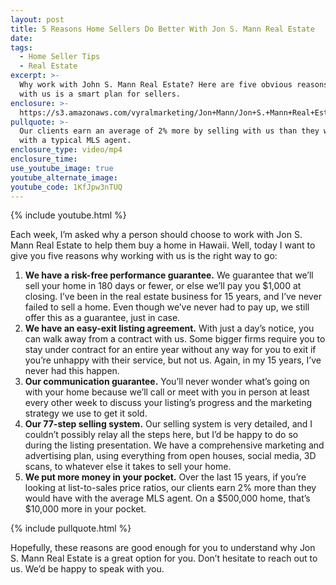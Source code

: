 ```yaml
---
layout: post
title: 5 Reasons Home Sellers Do Better With Jon S. Mann Real Estate
date:
tags:
  - Home Seller Tips
  - Real Estate
excerpt: >-
  Why work with John S. Mann Real Estate? Here are five obvious reasons working
  with us is a smart plan for sellers.
enclosure: >-
  https://s3.amazonaws.com/vyralmarketing/Jon+Mann/Jon+S.+Mann+Real+Estate-+5+Reasons+Home+Sellers+Do+Better+With+Jon+S.+Mann+Real+Estate.mp4
pullquote: >-
  Our clients earn an average of 2% more by selling with us than they would have
  with a typical MLS agent.
enclosure_type: video/mp4
enclosure_time:
use_youtube_image: true
youtube_alternate_image:
youtube_code: 1KfJpw3nTUQ
---
```


{% include youtube.html %}

Each week, I’m asked why a person should choose to work with Jon S. Mann Real Estate to help them buy a home in Hawaii. Well, today I want to give you five reasons why working with us is the right way to go:

1. **We have a risk-free performance guarantee.** We guarantee that we’ll sell your home in 180 days or fewer, or else we’ll pay you $1,000 at closing. I’ve been in the real estate business for 15 years, and I’ve never failed to sell a home. Even though we’ve never had to pay up, we still offer this as a guarantee, just in case.
2. **We have an easy-exit listing agreement.** With just a day’s notice, you can walk away from a contract with us. Some bigger firms require you to stay under contract for an entire year without any way for you to exit if you’re unhappy with their service, but not us. Again, in my 15 years, I’ve never had this happen.
3. **Our communication guarantee.** You’ll never wonder what’s going on with your home because we’ll call or meet with you in person at least every other week to discuss your listing’s progress and the marketing strategy we use to get it sold.
4. **Our 77-step selling system.** Our selling system is very detailed, and I couldn’t possibly relay all the steps here, but I’d be happy to do so during the listing presentation. We have a comprehensive marketing and advertising plan, using everything from open houses, social media, 3D scans, to whatever else it takes to sell your home.
5. **We put more money in your pocket.** Over the last 15 years, if you’re looking at list-to-sales price ratios, our clients earn 2% more than they would have with the average MLS agent. On a $500,000 home, that’s $10,000 more in your pocket.

{% include pullquote.html %}

Hopefully, these reasons are good enough for you to understand why Jon S. Mann Real Estate is a great option for you. Don’t hesitate to reach out to us. We’d be happy to speak with you.

&nbsp;
